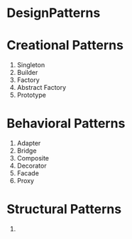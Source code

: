 # DesignPatterns

# Creational Patterns
1. Singleton
2. Builder
3. Factory
4. Abstract Factory
5. Prototype

# Behavioral Patterns
1. Adapter
2. Bridge
3. Composite
4. Decorator
5. Facade
6. Proxy

# Structural Patterns
1. 
